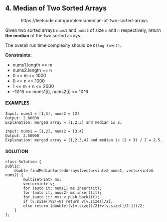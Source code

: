 ## 4. Median of Two Sorted Arrays

<p align="center">
    https://leetcode.com/problems/median-of-two-sorted-arrays
</P>

Given two sorted arrays `nums1` and `nums2` of size `m` and `n` respectively, return **the median** of the two sorted arrays.

The overall run time complexity should be `O(log (m+n))`.

**Constraints:**
- nums1.length == m
- nums2.length == n
- 0 <= m <= 1000
- 0 <= n <= 1000
- 1 <= m + n <= 2000
- -10^6 <= nums1[i], nums2[i] <= 10^6



<h4>EXAMPLES</h4>

```
Input: nums1 = [1,3], nums2 = [2]
Output: 2.00000
Explanation: merged array = [1,2,3] and median is 2.
```

```
Input: nums1 = [1,2], nums2 = [3,4]
Output: 2.50000
Explanation: merged array = [1,2,3,4] and median is (2 + 3) / 2 = 2.5.
```

<h4>SOLUTION</h4>

```
class Solution {
public:
    double findMedianSortedArrays(vector<int>& nums1, vector<int>& nums2) {
        multiset<int> ms;
        vector<int> v;
        for (auto it: nums1) ms.insert(it);
        for (auto it: nums2) ms.insert(it);
        for (auto it: ms) v.push_back(it);
        if (v.size()%2!=0) return v[v.size()/2];
        else return (double)(v[v.size()/2]+v[v.size()/2-1])/2;
    }
};
```
